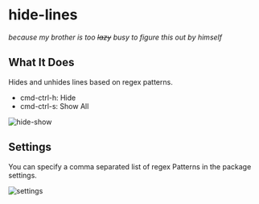 # hide-lines

_because my brother is too ~~lazy~~ busy to figure this out by himself_

## What It Does

Hides and unhides lines based on regex patterns.

- cmd-ctrl-h: Hide
- cmd-ctrl-s: Show All

![hide-show](https://user-images.githubusercontent.com/1410181/34840899-b19d8294-f6c3-11e7-9e22-897bef3d5dc3.gif)

## Settings

You can specify a comma separated list of regex Patterns in the package settings.

![settings](https://user-images.githubusercontent.com/1410181/34840938-d6bf5322-f6c3-11e7-9270-119ca064fedb.png)
